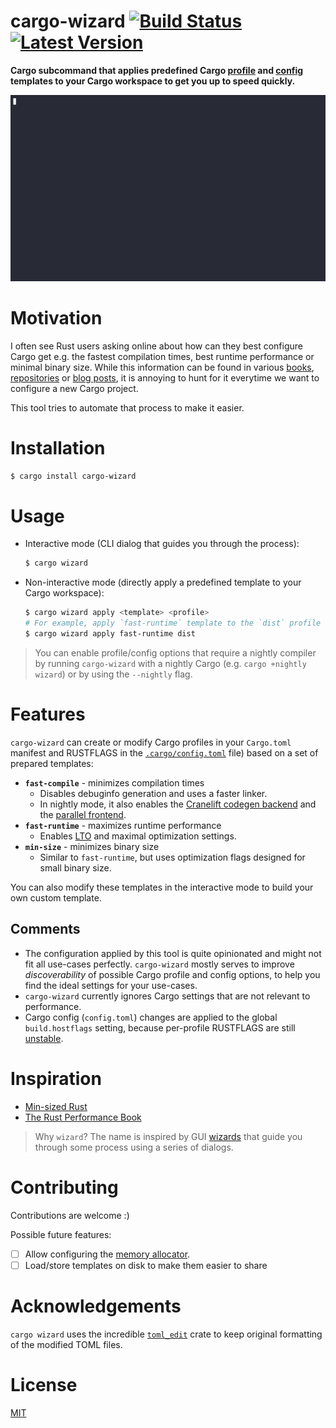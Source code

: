 # cargo-wizard [![Build Status]][actions] [![Latest Version]][crates.io]

[Build Status]: https://github.com/kobzol/cargo-wizard/actions/workflows/check.yml/badge.svg

[actions]: https://github.com/kobzol/cargo-wizard/actions?query=branch%3Amain

[Latest Version]: https://img.shields.io/crates/v/cargo-wizard.svg

[crates.io]: https://crates.io/crates/cargo-wizard

**Cargo subcommand that applies predefined Cargo [profile](https://doc.rust-lang.org/cargo/reference/profiles.html)
and [config](https://doc.rust-lang.org/cargo/reference/config.html#configuration-format) templates to your Cargo
workspace to get you up to speed quickly.**

![Demo of cargo-wizard](img/wizard-demo.gif)

# Motivation
I often see Rust users asking online about how can they best configure Cargo get e.g. the fastest compilation times,
best
runtime performance or minimal binary size. While this information can be found in
various [books](https://nnethercote.github.io/perf-book/build-configuration.html), [repositories](https://github.com/johnthagen/min-sized-rust)
or [blog posts](https://kobzol.github.io/rust/rustc/2023/10/21/make-rust-compiler-5percent-faster.html), it is annoying
to hunt for it everytime we want to configure a new Cargo project.

This tool tries to automate that process to make it easier.

# Installation

```bash
$ cargo install cargo-wizard
```

# Usage

- Interactive mode (CLI dialog that guides you through the process):
    ```bash
    $ cargo wizard
    ```
- Non-interactive mode (directly apply a predefined template to your Cargo workspace):
    ```bash
    $ cargo wizard apply <template> <profile>
    # For example, apply `fast-runtime` template to the `dist` profile
    $ cargo wizard apply fast-runtime dist
    ```

> You can enable profile/config options that require a nightly compiler by running `cargo-wizard` with a nightly Cargo
> (e.g. `cargo +nightly wizard`) or by using the `--nightly` flag.

# Features
`cargo-wizard` can create or modify Cargo profiles in your `Cargo.toml` manifest and RUSTFLAGS in
the [`.cargo/config.toml`](https://doc.rust-lang.org/cargo/reference/config.html#configuration-format) file) based on a
set of prepared templates:

- **`fast-compile`** - minimizes compilation times
    - Disables debuginfo generation and uses a faster linker.
    - In nightly mode, it also enables
      the [Cranelift codegen backend](https://nnethercote.github.io/perf-book/build-configuration.html#cranelift-codegen-back-end)
      and
      the [parallel frontend](https://nnethercote.github.io/perf-book/build-configuration.html#experimental-parallel-front-end).
- **`fast-runtime`** - maximizes runtime performance
    - Enables [LTO](https://doc.rust-lang.org/cargo/reference/profiles.html#lto) and maximal optimization settings.
- **`min-size`** - minimizes binary size
    - Similar to `fast-runtime`, but uses optimization flags designed for small binary size.

You can also modify these templates in the interactive mode to build your own custom template.

## Comments

- The configuration applied by this tool is quite opinionated and might not fit all use-cases
  perfectly. `cargo-wizard` mostly serves to improve *discoverability* of possible Cargo profile and config options, to
  help you find the ideal settings for your use-cases.
- `cargo-wizard` currently ignores Cargo settings that are not relevant to performance.
- Cargo config (`config.toml`) changes are applied to the global `build.hostflags` setting, because per-profile
  RUSTFLAGS are still [unstable](https://github.com/rust-lang/cargo/issues/10271).

# Inspiration

- [Min-sized Rust](https://github.com/johnthagen/min-sized-rust)
- [The Rust Performance Book](https://nnethercote.github.io/perf-book/build-configuration.html)

> Why `wizard`? The name is inspired by
> GUI [wizards](https://documentation.softwareag.com/natural/nat913win/edis/edis_win_dia_wiz.htm) that guide you through
> some process using a series of dialogs.

# Contributing
Contributions are welcome :)

Possible future features:

- [ ] Allow configuring
  the [memory allocator](https://nnethercote.github.io/perf-book/build-configuration.html#alternative-allocators).
- [ ] Load/store templates on disk to make them easier to share

# Acknowledgements

`cargo wizard` uses the incredible [`toml_edit`](https://docs.rs/toml_edit/latest/toml_edit/) crate to keep original
formatting of the modified TOML files.

# License
[MIT](LICENSE)

